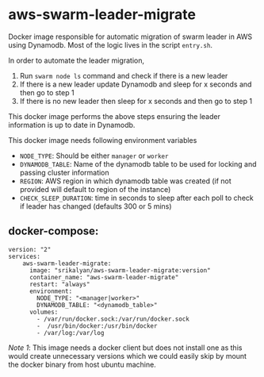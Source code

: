 # aws-swarm-leader-migrate
Docker image responsible for automatic migration of swarm leader in AWS using Dynamodb. Most of the logic lives in the 
script `entry.sh`.

In order to automate the leader migration, 

1. Run `swarm node ls` command and check if there is a new leader
2. If there is a new leader update Dynamodb and sleep for x seconds and then go to step 1
3. If there is no new leader then sleep for x seconds and then go to step 1

This docker image performs the above steps ensuring the leader information is up to date in Dynamodb. 

This docker image needs following environment variables

  - `NODE_TYPE`: Should be either `manager` or `worker`
  - `DYNAMODB_TABLE`: Name of the dynamodb table to be used for locking and passing cluster information
  - `REGION`: AWS region in which dynamodb table was created (if not provided will default to region of the instance)
  - `CHECK_SLEEP_DURATION`: time in seconds to sleep after each poll to check if leader has changed (defaults 300 or 5 mins)

## docker-compose:

    version: "2"
    services:
        aws-swarm-leader-migrate:
          image: "srikalyan/aws-swarm-leader-migrate:version"
          container_name: "aws-swarm-leader-migrate"
          restart: "always"
          environment:
            NODE_TYPE: "<manager|worker>"
            DYNAMODB_TABLE: "<dynamodb_table>"
          volumes:
            - /var/run/docker.sock:/var/run/docker.sock
            -  /usr/bin/docker:/usr/bin/docker
            - /var/log:/var/log


*Note 1*: This image needs a docker client but does not install one as this would create unnecessary versions which we 
could easily skip by mount the docker binary from host ubuntu machine.


